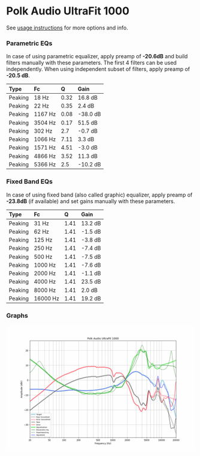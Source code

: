 # Polk Audio UltraFit 1000
See [usage instructions](https://github.com/jaakkopasanen/AutoEq#usage) for more options and info.

### Parametric EQs
In case of using parametric equalizer, apply preamp of **-20.6dB** and build filters manually
with these parameters. The first 4 filters can be used independently.
When using independent subset of filters, apply preamp of **-20.5 dB**.

| Type    | Fc      |    Q | Gain     |
|:--------|:--------|:-----|:---------|
| Peaking | 18 Hz   | 0.32 | 16.8 dB  |
| Peaking | 22 Hz   | 0.35 | 2.4 dB   |
| Peaking | 1167 Hz | 0.08 | -38.0 dB |
| Peaking | 3504 Hz | 0.17 | 51.5 dB  |
| Peaking | 302 Hz  | 2.7  | -0.7 dB  |
| Peaking | 1066 Hz | 7.11 | 3.3 dB   |
| Peaking | 1571 Hz | 4.51 | -3.0 dB  |
| Peaking | 4866 Hz | 3.52 | 11.3 dB  |
| Peaking | 5366 Hz | 2.5  | -10.2 dB |

### Fixed Band EQs
In case of using fixed band (also called graphic) equalizer, apply preamp of **-23.8dB**
(if available) and set gains manually with these parameters.

| Type    | Fc       |    Q | Gain    |
|:--------|:---------|:-----|:--------|
| Peaking | 31 Hz    | 1.41 | 13.2 dB |
| Peaking | 62 Hz    | 1.41 | -1.5 dB |
| Peaking | 125 Hz   | 1.41 | -3.8 dB |
| Peaking | 250 Hz   | 1.41 | -7.4 dB |
| Peaking | 500 Hz   | 1.41 | -7.5 dB |
| Peaking | 1000 Hz  | 1.41 | -7.6 dB |
| Peaking | 2000 Hz  | 1.41 | -1.1 dB |
| Peaking | 4000 Hz  | 1.41 | 23.5 dB |
| Peaking | 8000 Hz  | 1.41 | 2.0 dB  |
| Peaking | 16000 Hz | 1.41 | 19.2 dB |

### Graphs
![](./Polk%20Audio%20UltraFit%201000.png)